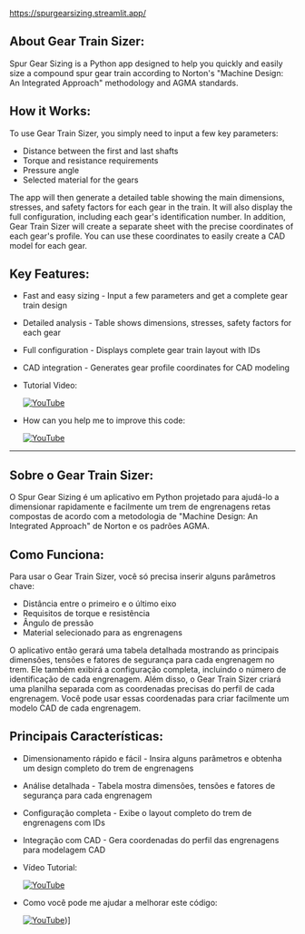 https://spurgearsizing.streamlit.app/

## About Gear Train Sizer:

Spur Gear Sizing is a Python app designed to help you quickly and easily size a compound spur gear train according to Norton's "Machine Design: An Integrated Approach" methodology and AGMA standards.

## How it Works:

To use Gear Train Sizer, you simply need to input a few key parameters:
- Distance between the first and last shafts
- Torque and resistance requirements
- Pressure angle
- Selected material for the gears

The app will then generate a detailed table showing the main dimensions, stresses, and safety factors for each gear in the train. It will also display the full configuration, including each gear's identification number.
In addition, Gear Train Sizer will create a separate sheet with the precise coordinates of each gear's profile. You can use these coordinates to easily create a CAD model for each gear.

## Key Features:

- Fast and easy sizing - Input a few parameters and get a complete gear train design
- Detailed analysis - Table shows dimensions, stresses, safety factors for each gear
- Full configuration - Displays complete gear train layout with IDs
- CAD integration - Generates gear profile coordinates for CAD modeling

- Tutorial Video:

  [![YouTube](https://img.shields.io/badge/YouTube-FF0000?style=for-the-badge&logo=youtube&logoColor=white)](https://youtu.be/T1YwprHeOw4)

- How can you help me to improve this code:

  [![YouTube](https://img.shields.io/badge/YouTube-FF0000?style=for-the-badge&logo=youtube&logoColor=white)](https://www.youtube.com/watch?v=z66-aUrW6dE&t=58s)
  
---

## Sobre o Gear Train Sizer:

O Spur Gear Sizing é um aplicativo em Python projetado para ajudá-lo a dimensionar rapidamente e facilmente um trem de engrenagens retas compostas de acordo com a metodologia de "Machine Design: An Integrated Approach" de Norton e os padrões AGMA.

## Como Funciona:

Para usar o Gear Train Sizer, você só precisa inserir alguns parâmetros chave:
- Distância entre o primeiro e o último eixo
- Requisitos de torque e resistência
- Ângulo de pressão
- Material selecionado para as engrenagens

O aplicativo então gerará uma tabela detalhada mostrando as principais dimensões, tensões e fatores de segurança para cada engrenagem no trem. Ele também exibirá a configuração completa, incluindo o número de identificação de cada engrenagem. Além disso, o Gear Train Sizer criará uma planilha separada com as coordenadas precisas do perfil de cada engrenagem. Você pode usar essas coordenadas para criar facilmente um modelo CAD de cada engrenagem.

## Principais Características:

- Dimensionamento rápido e fácil - Insira alguns parâmetros e obtenha um design completo do trem de engrenagens
- Análise detalhada - Tabela mostra dimensões, tensões e fatores de segurança para cada engrenagem
- Configuração completa - Exibe o layout completo do trem de engrenagens com IDs
- Integração com CAD - Gera coordenadas do perfil das engrenagens para modelagem CAD

- Vídeo Tutorial:

  [![YouTube](https://img.shields.io/badge/YouTube-FF0000?style=for-the-badge&logo=youtube&logoColor=white)](https://youtu.be/T1YwprHeOw4)

- Como você pode me ajudar a melhorar este código:

  [![YouTube](https://img.shields.io/badge/YouTube-FF0000?style=for-the-badge&logo=youtube&logoColor=white)](https://www.youtube.com/watch?v=z66-aUrW6dE&t=58s))]


